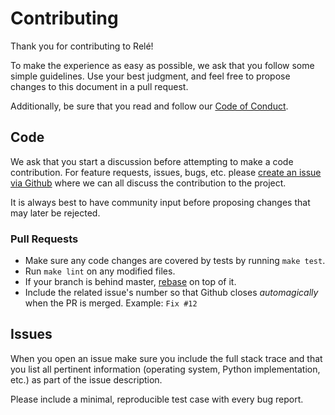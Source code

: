 # Contributing

Thank you for contributing to Relé! 

To make the experience as easy as possible, we ask that you follow some simple 
guidelines. Use your best judgment, and feel free to propose changes to this document 
in a pull request. 

Additionally, be sure that you read and follow our 
[Code of Conduct](https://github.com/mercadona/rele/blob/master/CODE_OF_CONDUCT.md). 

## Code

We ask that you start a discussion before attempting to make a code contribution. For feature 
requests, issues, bugs, etc. please 
[create an issue via Github](https://github.com/mercadona/rele/issues/new) where we can all 
discuss the contribution to the project. 

It is always best to have community input before proposing changes that may later be rejected.

### Pull Requests

* Make sure any code changes are covered by tests by running `make test`.
* Run `make lint` on any modified files.
* If your branch is behind master, 
[rebase](https://github.com/edx/edx-platform/wiki/How-to-Rebase-a-Pull-Request) on top of it.
* Include the related issue's number so that Github closes _automagically_ when the PR is merged. Example: `Fix #12`

## Issues

When you open an issue make sure you include the full stack trace and
that you list all pertinent information (operating system, Python implementation, etc.) 
as part of the issue description.

Please include a minimal, reproducible test case with every bug
report.
